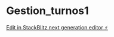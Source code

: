 # Gestion_turnos1

[Edit in StackBlitz next generation editor ⚡️](https://stackblitz.com/~/github.com/efmm48/Gestion_turnos1)